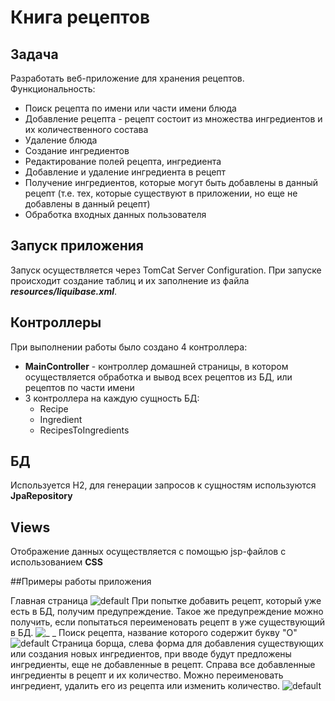 # Книга рецептов
## Задача
Разработать веб-приложение для хранения рецептов.
Функциональность:
- Поиск рецепта по имени или части имени блюда
- Добавление рецепта - рецепт состоит из множества ингредиентов и их количественного состава
- Удаление блюда
- Создание ингредиентов
- Редактирование полей рецепта, ингредиента
- Добавление и удаление ингредиента в рецепт
- Получение ингредиентов, которые могут быть добавлены в данный рецепт (т.е. тех, которые существуют в приложении, но еще не добавлены в данный рецепт)
- Обработка входных данных пользователя

## Запуск приложения
Запуск осуществляется через TomCat Server Configuration. При запуске происходит создание таблиц и их заполнение из файла **_resources/liquibase.xml_**.

## Контроллеры
При выполнении работы было создано 4 контроллера: 
- **MainController** - контроллер домашней страницы, в котором осуществляется обработка и вывод всех рецептов из БД, или рецептов по части имени
- 3 контроллера на каждую сущность БД:
  * Recipe
  * Ingredient
  * RecipesToIngredients

## БД
Используется H2, для генерации запросов к сущностям используются **JpaRepository**

## Views
Отображение данных осуществляется с помощью jsp-файлов с использованием **CSS**

##Примеры работы приложения

Главная страница
![default](https://cloud.githubusercontent.com/assets/21073484/20771483/2cfdf2c6-b77c-11e6-9119-d9b49fba7044.PNG)
При попытке добавить рецепт, который уже есть в БД, получим предупреждение. Такое же предупреждение можно получить, если попытаться переименовать рецепт в уже существующий в БД.
![_ _](https://cloud.githubusercontent.com/assets/21073484/20771596/a4c293ac-b77c-11e6-97a2-f39b1bac8866.PNG)
Поиск рецепта, название которого содержит букву "О"
![default](https://cloud.githubusercontent.com/assets/21073484/20771727/347c2ff8-b77d-11e6-82fe-81b2e579d7a6.PNG)
Страница борща, слева форма для добавления существующих или создания новых ингредиентов, при вводе будут предложены ингредиенты, еще не добавленные в рецепт. Справа все добавленные ингредиенты в рецепт и их количество. Можно переименовать ингредиент, удалить его из рецепта или изменить количество.
![default](https://cloud.githubusercontent.com/assets/21073484/20771840/b9eddf1a-b77d-11e6-8427-47c9fabcdf7c.png)
